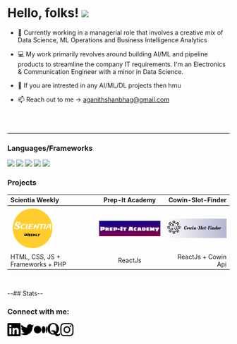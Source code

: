 # Hello, folks! <img src="https://raw.githubusercontent.com/MartinHeinz/MartinHeinz/master/wave.gif" width="30px">

- 👀 Currently working in a managerial role that involves a creative mix of Data Science, ML Operations and Business Intelligence Analytics
  
- 💻 My work primarily revolves around building AI/ML and pipeline products to streamline the company IT requirements. I'm an Electronics & Communication Engineer with a minor in Data Science.
  
- 💞️ If you are intrested in any AI/ML/DL projects then hmu
- 📫 Reach out to me -> aganithshanbhag@gmail.com 

<br/>
<br/>

<!---<a id="raw-url" href="AganithShanbhag_EC.pdf">Download My Resume</a>-->

<hr/>


### Languages/Frameworks

![](https://img.shields.io/badge/C-informational?style=flat&logo=<LOGO_NAME>&logoColor=white&color=639af2) 
![](https://img.shields.io/badge/C++-informational?style=flat&logo=<LOGO_NAME>&logoColor=white&color=0846a8) 
![](https://img.shields.io/badge/Py3-informational?style=flat&logo=<LOGO_NAME>&logoColor=blue&color=795909)
![](https://img.shields.io/badge/<HTML/>-CSS_JS_Bootstrap-informational?style=flat&logo=<LOGO_NAME>&logoColor=white&color=792509)
![](https://img.shields.io/badge/ReactJs-informational?style=flat&logo=<LOGO_NAME>&logoColor=white&color=39a6e6)


### Projects

| Scientia Weekly | Prep-It Academy | Cowin-Slot-Finder |
|:-----|:------:|------:|
| [<img align="left" alt="Scientia Weekly" width="100px" margin="5px"  src="scientiaweekly1.png"/>][SWeekly] |[<img align="left" alt="Scientia Weekly" width="180px" margin="5px"  src="Screenshot (667).png"/>][Prep-It]  |[<img align="left" alt="Scientia Weekly" width="180px" margin="5px"  src="Cowin-slot-finder.png"/>][Cowin]|
| HTML, CSS, JS + Frameworks + PHP|  ReactJs | ReactJs + Cowin Api |

<br/>

--## Stats--

<!---![Aganith's Github Stats](https://github-readme-stats.vercel.app/api?username=aganithshanbhag&theme=dark&show_icons=true)-->



### Connect with me:

[<img align="left" alt="aganith linkedin" width="30px" margin="10px" src="./linkedin.svg"/>][linkedin] 
[<img align="left" alt="aganith twitter" width="30px" margin="10px"  src="./twitter.svg"/>][twitter] 
[<img align="left" alt="aganith medium" width="30px" margin="10px"  src="./medium.svg"/>][medium] 
[<img align="left" alt="aganith quora" width="30px" margin="10px"  src="./quora.svg"/>][quora] 
[<img align="left" alt="aganith instagram" width="30px" margin="10px"  src="./instagram.svg"/>][insta]

<br/>
<br/>



[linkedin]: https://www.linkedin.com/in/aganith-shanbhag-403837184/
[insta]: https://www.instagram.com/aganithshanbhag/
[quora]: https://www.quora.com/profile/Aganith-Shanbhag
[twitter]: https://twitter.com/Aganith_
[medium]: https://medium.com/@aganithshanbhag
[SWeekly]:https://www.scientiaweekly.com/?i=1

[Cowin]:https://cowin-slot-finder.netlify.app/
[Prep-It]:https://609f66b8dd9541770d573b75--prep-it-academy.netlify.app/



<!---
AganithShanbhag/AganithShanbhag is a ✨ special ✨ repository because its `README.md` (this file) appears on your GitHub profile.
You can click the Preview link to take a look at your changes.
--->

